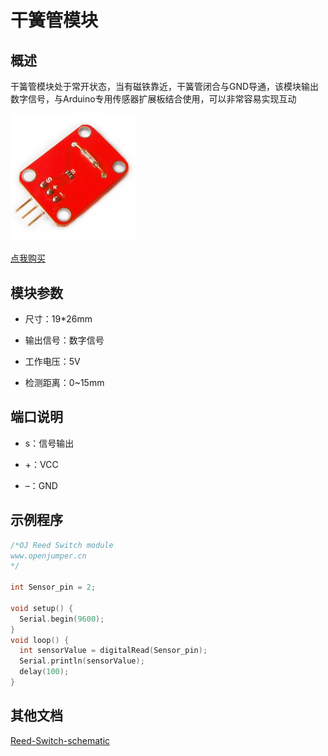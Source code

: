 # 干簧管模块

## 概述

干簧管模块处于常开状态，当有磁铁靠近，干簧管闭合与GND导通，该模块输出数字信号，与Arduino专用传感器扩展板结合使用，可以非常容易实现互动

<img src="../img/OJZT09/01.jpg" width=40% />

[点我购买](https://item.taobao.com/item.htm?id=579393295189)

## 模块参数

+ 尺寸：19*26mm

+ 输出信号：数字信号

+ 工作电压：5V

+ 检测距离：0~15mm

## 端口说明

+ s：信号输出

+ +：VCC

+ –：GND

## 示例程序
```C++
/*OJ Reed Switch module
www.openjumper.cn
*/

int Sensor_pin = 2;

void setup() {
  Serial.begin(9600);
}
void loop() {
  int sensorValue = digitalRead(Sensor_pin);
  Serial.println(sensorValue);
  delay(100);
}
```

## 其他文档
[Reed-Switch-schematic](http://www.openjumper.cn/wp-content/uploads/2012/08/Reed-Switch-schematic.pdf)

